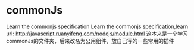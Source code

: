 # commonJs
Learn the commonjs specification
Learn the commonjs specification,learn url: http://javascript.ruanyifeng.com/nodejs/module.html
这本来是一个学习commonJs的文件夹，后来改名为公用组件，放自己写的一些常用的插件



